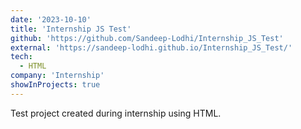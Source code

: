 ```yaml
---
date: '2023-10-10'
title: 'Internship JS Test'
github: 'https://github.com/Sandeep-Lodhi/Internship_JS_Test'
external: 'https://sandeep-lodhi.github.io/Internship_JS_Test/'
tech:
  - HTML
company: 'Internship'
showInProjects: true
---
```


Test project created during internship using HTML.
